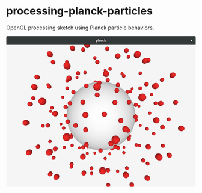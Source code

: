 # processing-planck-particles

OpenGL processing sketch using Planck particle behaviors.

![screenshot](https://raw.githubusercontent.com/alivesay/processing-planck-particles/master/screenshot.png)
